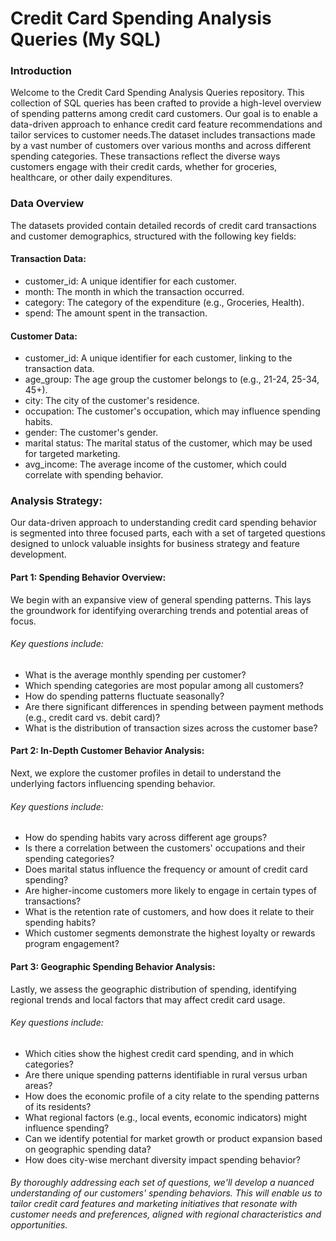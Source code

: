 # Credit Card Spending Analysis Queries (My SQL)

### Introduction
Welcome to the Credit Card Spending Analysis Queries repository. This collection of SQL queries has been crafted to provide a high-level overview of spending patterns among credit card customers. Our goal is to enable a data-driven approach to enhance credit card feature recommendations and tailor services to customer needs.The dataset includes transactions made by a vast number of customers over various months and across different spending categories. These transactions reflect the diverse ways customers engage with their credit cards, whether for groceries, healthcare, or other daily expenditures.

### Data Overview
The datasets provided contain detailed records of credit card transactions and customer demographics, structured with the following key fields:
#### Transaction Data:
* customer_id: A unique identifier for each customer.
* month: The month in which the transaction occurred.
* category: The category of the expenditure (e.g., Groceries, Health).
* spend: The amount spent in the transaction.

#### Customer Data:
* customer_id: A unique identifier for each customer, linking to the transaction data.
* age_group: The age group the customer belongs to (e.g., 21-24, 25-34, 45+).
* city: The city of the customer's residence.
* occupation: The customer's occupation, which may influence spending habits.
* gender: The customer's gender.
* marital status: The marital status of the customer, which may be used for targeted marketing.
* avg_income: The average income of the customer, which could correlate with spending behavior.

### Analysis Strategy:
Our data-driven approach to understanding credit card spending behavior is segmented into three focused parts, each with a set of targeted questions designed to unlock valuable insights for business strategy and feature development.

#### Part 1: Spending Behavior Overview:
We begin with an expansive view of general spending patterns. This lays the groundwork for identifying overarching trends and potential areas of focus.
###### Key questions include:
* What is the average monthly spending per customer?
* Which spending categories are most popular among all customers?
* How do spending patterns fluctuate seasonally?
* Are there significant differences in spending between payment methods (e.g., credit card vs. debit card)?
* What is the distribution of transaction sizes across the customer base?
  
#### Part 2: In-Depth Customer Behavior Analysis:
Next, we explore the customer profiles in detail to understand the underlying factors influencing spending behavior.

###### Key questions include:
* How do spending habits vary across different age groups?
* Is there a correlation between the customers' occupations and their spending categories?
* Does marital status influence the frequency or amount of credit card spending?
* Are higher-income customers more likely to engage in certain types of transactions?
* What is the retention rate of customers, and how does it relate to their spending habits?
* Which customer segments demonstrate the highest loyalty or rewards program engagement?
  
#### Part 3: Geographic Spending Behavior Analysis:
Lastly, we assess the geographic distribution of spending, identifying regional trends and local factors that may affect credit card usage.
###### Key questions include:
* Which cities show the highest credit card spending, and in which categories?
* Are there unique spending patterns identifiable in rural versus urban areas?
* How does the economic profile of a city relate to the spending patterns of its residents?
* What regional factors (e.g., local events, economic indicators) might influence spending?
* Can we identify potential for market growth or product expansion based on geographic spending data?
* How does city-wise merchant diversity impact spending behavior?
###### By thoroughly addressing each set of questions, we'll develop a nuanced understanding of our customers' spending behaviors. This will enable us to tailor credit card features and marketing initiatives that resonate with customer needs and preferences, aligned with regional characteristics and opportunities.
